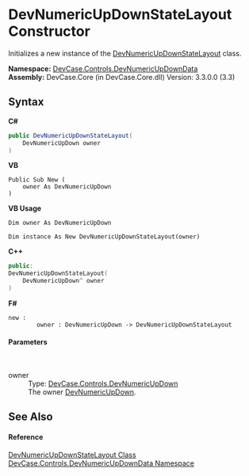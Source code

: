 # DevNumericUpDownStateLayout Constructor 
 

Initializes a new instance of the <a href="T_DevCase_Controls_DevNumericUpDownData_DevNumericUpDownStateLayout">DevNumericUpDownStateLayout</a> class.

**Namespace:**&nbsp;<a href="N_DevCase_Controls_DevNumericUpDownData">DevCase.Controls.DevNumericUpDownData</a><br />**Assembly:**&nbsp;DevCase.Core (in DevCase.Core.dll) Version: 3.3.0.0 (3.3)

## Syntax

**C#**<br />
``` C#
public DevNumericUpDownStateLayout(
	DevNumericUpDown owner
)
```

**VB**<br />
``` VB
Public Sub New ( 
	owner As DevNumericUpDown
)
```

**VB Usage**<br />
``` VB Usage
Dim owner As DevNumericUpDown

Dim instance As New DevNumericUpDownStateLayout(owner)
```

**C++**<br />
``` C++
public:
DevNumericUpDownStateLayout(
	DevNumericUpDown^ owner
)
```

**F#**<br />
``` F#
new : 
        owner : DevNumericUpDown -> DevNumericUpDownStateLayout
```


#### Parameters
&nbsp;<dl><dt>owner</dt><dd>Type: <a href="T_DevCase_Controls_DevNumericUpDown">DevCase.Controls.DevNumericUpDown</a><br />The owner <a href="T_DevCase_Controls_DevNumericUpDown">DevNumericUpDown</a>.</dd></dl>

## See Also


#### Reference
<a href="T_DevCase_Controls_DevNumericUpDownData_DevNumericUpDownStateLayout">DevNumericUpDownStateLayout Class</a><br /><a href="N_DevCase_Controls_DevNumericUpDownData">DevCase.Controls.DevNumericUpDownData Namespace</a><br />